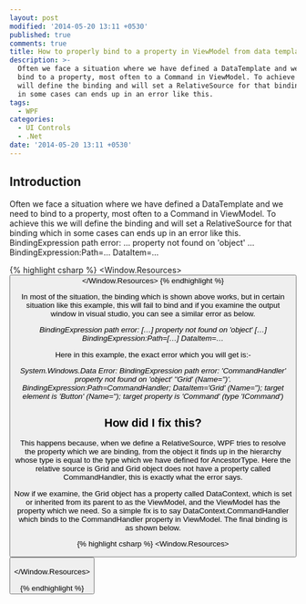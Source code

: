 ```yaml
---
layout: post
modified: '2014-05-20 13:11 +0530'
published: true
comments: true
title: How to properly bind to a property in ViewModel from data template
description: >-
  Often we face a situation where we have defined a DataTemplate and we need to
  bind to a property, most often to a Command in ViewModel. To achieve this we
  will define the binding and will set a RelativeSource for that binding which
  in some cases can ends up in an error like this.
tags:
  - WPF
categories:
  - UI Controls
  - .Net
date: '2014-05-20 13:11 +0530'
---
```

## Introduction
 Often we face a situation where we have defined a DataTemplate and we need to bind to a property, most often to a Command in ViewModel. To achieve this we will define the binding and will set a RelativeSource for that binding which in some cases can ends up in an error like this. BindingExpression path error: … property not found on 'object' … BindingExpression:Path=… DataItem=…

{% highlight csharp %}
<Window.Resources>
        <DataTemplate x:Key="TestTemplate">
            <DockPanel>
                <Label Content="{Binding}" />
                <Button Command="{Binding CommandHandler, RelativeSource={RelativeSource AncestorType=Grid}}" />
            </DockPanel>
        </DataTemplate>
</Window.Resources>
<Grid>
    <ItemsControl ItemTemplate="{StaticResource TestTemplate}" ItemsSource="{Binding Values}" />
</Grid>
{% endhighlight %}

In most of the situation, the binding which is shown above works, but in certain situation like this example, this will fail to bind and if you examine the output window in visual studio, you can see a similar error as below.

_BindingExpression path error: […] property not found on 'object' […] BindingExpression:Path=[…] DataItem=…_

Here in this example, the exact error which you will get is:-

 _System.Windows.Data Error: BindingExpression path error: 'CommandHandler' property not found on 'object' ''Grid' (Name='')'. BindingExpression:Path=CommandHandler; DataItem='Grid' (Name=''); target element is 'Button' (Name=''); target property is 'Command' (type 'ICommand')_

## How did I fix this?

This happens because, when we define a RelativeSource, WPF tries to resolve the property which we are binding, from the object it finds up in the hierarchy whose type is equal to the type which we have defined for AncestorType. Here the relative source is Grid and Grid object does not have a property called CommandHandler, this is exactly what the error says.

Now if we examine, the Grid object has a property called DataContext, which is set or inherited from its parent to as the ViewModel, and the ViewModel has the property which we need. So a simple fix is to say DataContext.CommandHandler which binds to the CommandHandler property in ViewModel. The final binding is as shown below.

{% highlight csharp %}
<Window.Resources>
    <DataTemplate x:Key="TestTemplate">
        <DockPanel>
            <Label Content="{Binding}"/>
            <Button Command="{Binding DataContext.CommandHandler,RelativeSource={RelativeSource AncestorType=Grid}}" />
        </DockPanel>           
    </DataTemplate>
</Window.Resources>

<Grid>
    <ItemsControl ItemsSource="{Binding Values}" ItemTemplate="{StaticResource TestTemplate}" />
</Grid>
{% endhighlight %}
